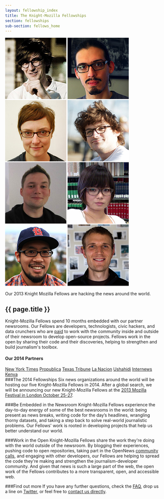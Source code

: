 ```yaml
---
layout: fellowship_index
title: The Knight-Mozilla Fellowships
section: fellowships
sub-section: fellows_home
---
```


<img src="/media/img/fellows/brian.jpg" class="frontpic" alt="Brian Abelson">
<img src="/media/img/fellows/manuel.jpg" class="frontpic" alt="Manuel Aristarán">
<img src="/media/img/fellows/annabel.jpg" class="frontpic" alt="Annabel Church">
<img src="/media/img/fellows/stijn.jpg" class="frontpic" alt="Stijn Debrouwere">
<img src="/media/img/fellows/friedrich.jpg" class="frontpic" alt="Friedrich Lindenberg">
<img src="/media/img/fellows/sonya.jpg" class="frontpic" alt="Sonya Song">
<img src="/media/img/fellows/mike.jpg" class="frontpic" alt="Mike Tigas">
<img src="/media/img/fellows/noah.jpg" class="frontpic" alt="Noah Veltman">
<p class="caption">Our 2013 Knight Mozilla Fellows are hacking the news around the world. </p>
<h2>{{ page.title }}</h2>
<p class="bodybig">Knight-Mozilla Fellows spend 10 months embedded with our partner newsrooms. Our Fellows are developers, technologists, civic hackers, and data crunchers who are <a href="/fellowships/info.html">paid</a> to work with the community inside and outside of their newsroom to develop open-source projects. Fellows work in the open by sharing their code and their discoveries, helping to strengthen and build journalism's toolbox.</p>

<div id="partnerbox">
<h4>Our 2014 Partners</h4>
<a href="http://www.nytimes.com/" class="logo-nyt">New York Times</a>
<a href="http://www.propublica.org/" class="logo-propublica">Propublica</a>
<a href="http://www.texastribune.org/" class="logo-texas">Texas Tribune</a>
<a href="http://www.lanacion.com.ar/" class="logo-nacion">La Nacion</a>
<a href="http://www.ushahidi.com" class="logo-ushahidi">Ushahidi</a>
<a href="http://www.internewskenya.org/dataportal/" class="logo-internews">Internews Kenya</a>
</div>
###The 2014 Fellowships
Six news organizations around the world will be hosting our five Knight-Mozilla Fellows in 2014. After a global search, we will be announcing our new Knight-Mozilla Fellows at the <a href="http://mozillafestival.org/">2013 Mozilla Festival in London October 25-27</a>.

###Be Embedded in the Newsroom
Knight-Mozilla Fellows experience the day-to-day energy of some of the best newsrooms in the world: being present as news breaks, writing code for the day’s headlines, wrangling thorny datasets, and taking a step back to solve real-world journalistic problems. Our Fellows' work is rooted in developing projects that help us better understand our world. 

###Work in the Open
Knight-Mozilla Fellows share the work they're doing with the world outside of the newsroom. By blogging their experiences, pushing code to open repositories, taking part in the OpenNews [community calls](https://wiki.mozilla.org/OpenNews/Calls), and engaging with other developers, our Fellows are helping to spread the code they're making and strengthen the journalism-developer community. And given that news is such a large part of the web, the open work of the Fellows contributes to a more transparent, open, and accessible web.

###Find out more
If you have any further questions, check the <a href="/fellowships/faq.html">FAQ</a>, drop us a line on [Twitter](https://twitter.com/opennews), or feel free to [contact us directly](mailto:opennews@mozillafoundation.org).
